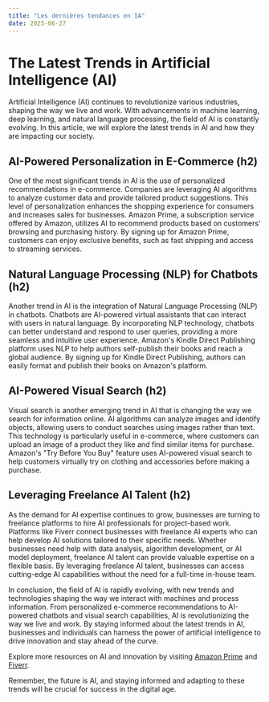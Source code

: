 ```yaml
---
title: "Les dernières tendances en IA"
date: 2025-06-27
---
```


# The Latest Trends in Artificial Intelligence (AI)

Artificial Intelligence (AI) continues to revolutionize various industries, shaping the way we live and work. With advancements in machine learning, deep learning, and natural language processing, the field of AI is constantly evolving. In this article, we will explore the latest trends in AI and how they are impacting our society.

## AI-Powered Personalization in E-Commerce (h2)

One of the most significant trends in AI is the use of personalized recommendations in e-commerce. Companies are leveraging AI algorithms to analyze customer data and provide tailored product suggestions. This level of personalization enhances the shopping experience for consumers and increases sales for businesses. Amazon Prime, a subscription service offered by Amazon, utilizes AI to recommend products based on customers' browsing and purchasing history. By signing up for Amazon Prime, customers can enjoy exclusive benefits, such as fast shipping and access to streaming services.

## Natural Language Processing (NLP) for Chatbots (h2)

Another trend in AI is the integration of Natural Language Processing (NLP) in chatbots. Chatbots are AI-powered virtual assistants that can interact with users in natural language. By incorporating NLP technology, chatbots can better understand and respond to user queries, providing a more seamless and intuitive user experience. Amazon's Kindle Direct Publishing platform uses NLP to help authors self-publish their books and reach a global audience. By signing up for Kindle Direct Publishing, authors can easily format and publish their books on Amazon's platform.

## AI-Powered Visual Search (h2)

Visual search is another emerging trend in AI that is changing the way we search for information online. AI algorithms can analyze images and identify objects, allowing users to conduct searches using images rather than text. This technology is particularly useful in e-commerce, where customers can upload an image of a product they like and find similar items for purchase. Amazon's "Try Before You Buy" feature uses AI-powered visual search to help customers virtually try on clothing and accessories before making a purchase.

## Leveraging Freelance AI Talent (h2)

As the demand for AI expertise continues to grow, businesses are turning to freelance platforms to hire AI professionals for project-based work. Platforms like Fiverr connect businesses with freelance AI experts who can help develop AI solutions tailored to their specific needs. Whether businesses need help with data analysis, algorithm development, or AI model deployment, freelance AI talent can provide valuable expertise on a flexible basis. By leveraging freelance AI talent, businesses can access cutting-edge AI capabilities without the need for a full-time in-house team.

In conclusion, the field of AI is rapidly evolving, with new trends and technologies shaping the way we interact with machines and process information. From personalized e-commerce recommendations to AI-powered chatbots and visual search capabilities, AI is revolutionizing the way we live and work. By staying informed about the latest trends in AI, businesses and individuals can harness the power of artificial intelligence to drive innovation and stay ahead of the curve.

Explore more resources on AI and innovation by visiting [Amazon Prime](https://www.amazon.fr/amazonprime?_encoding=UTF8&primeCampaignId=prime_assoc_ft&tag=zenzen0d-21France) and [Fiverr](https://go.fiverr.com/visit/?bta=1071918&brand=fiverrmarketplace).

Remember, the future is AI, and staying informed and adapting to these trends will be crucial for success in the digital age.